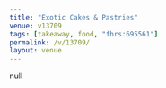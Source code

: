 ```yaml
---
title: "Exotic Cakes & Pastries"
venue: v13709
tags: [takeaway, food, "fhrs:695561"]
permalink: /v/13709/
layout: venue
---
```

null
